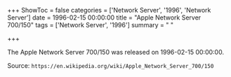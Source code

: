 +++
ShowToc = false
categories = ['Network Server', '1996', 'Network Server']
date = 1996-02-15 00:00:00
title = "Apple Network Server 700/150"
tags = ['Network Server', '1996']
summary = " "

+++

The Apple Network Server 700/150 was released on 1996-02-15 00:00:00.

Source: `https://en.wikipedia.org/wiki/Apple_Network_Server_700/150`
